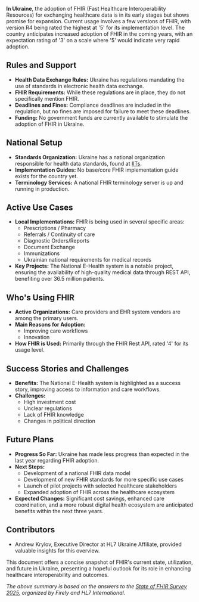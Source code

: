 **In Ukraine**, the adoption of FHIR (Fast Healthcare Interoperability Resources) for exchanging healthcare data is in its early stages but shows promise for expansion. Current usage involves a few versions of FHIR, with version R4 being rated the highest at '5' for its implementation level. The country anticipates increased adoption of FHIR in the coming years, with an expectation rating of '3' on a scale where '5' would indicate very rapid adoption.

## Rules and Support

- **Health Data Exchange Rules:** Ukraine has regulations mandating the use of standards in electronic health data exchange.
- **FHIR Requirements:** While these regulations are in place, they do not specifically mention FHIR.
- **Deadlines and Fines:** Compliance deadlines are included in the regulation, but no fines are imposed for failure to meet these deadlines.
- **Funding:** No government funds are currently available to stimulate the adoption of FHIR in Ukraine.

## National Setup

- **Standards Organization:** Ukraine has a national organization responsible for health data standards, found at [IITs](https://iits.org.ua).
- **Implementation Guides:** No base/core FHIR implementation guide exists for the country yet.
- **Terminology Services:** A national FHIR terminology server is up and running in production.

## Active Use Cases

- **Local Implementations:** FHIR is being used in several specific areas:
  - Prescriptions / Pharmacy
  - Referrals / Continuity of care
  - Diagnostic Orders/Reports
  - Document Exchange
  - Immunizations
  - Ukrainian national requirements for medical records
- **Key Projects:** The National E-Health system is a notable project, ensuring the availability of high-quality medical data through REST API, benefiting over 36.5 million patients.

## Who's Using FHIR

- **Active Organizations:** Care providers and EHR system vendors are among the primary users.
- **Main Reasons for Adoption:** 
  - Improving care workflows
  - Innovation
- **How FHIR is Used:** Primarily through the FHIR Rest API, rated '4' for its usage level.

## Success Stories and Challenges

- **Benefits:** The National E-Health system is highlighted as a success story, improving access to information and care workflows.
- **Challenges:** 
  - High investment cost
  - Unclear regulations
  - Lack of FHIR knowledge
  - Changes in political direction

## Future Plans

- **Progress So Far:** Ukraine has made less progress than expected in the last year regarding FHIR adoption.
- **Next Steps:** 
  - Development of a national FHIR data model
  - Development of new FHIR standards for more specific use cases
  - Launch of pilot projects with selected healthcare stakeholders
  - Expanded adoption of FHIR across the healthcare ecosystem
- **Expected Changes:** Significant cost savings, enhanced care coordination, and a more robust digital health ecosystem are anticipated benefits within the next three years.

## Contributors

- Andrew Krylov, Executive Director at HL7 Ukraine Affiliate, provided valuable insights for this overview.

This document offers a concise snapshot of FHIR's current state, utilization, and future in Ukraine, presenting a hopeful outlook for its role in enhancing healthcare interoperability and outcomes.

*The above summary is based on the answers to the [State of FHIR Survey 2025](https://fire.ly/blog/the-state-of-fhir-in-2025/), organized by Firely and HL7 International.*